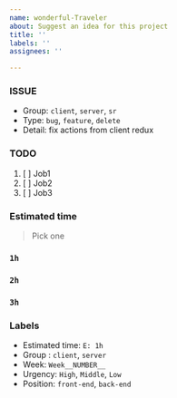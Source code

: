 ```yaml
---
name: wonderful-Traveler
about: Suggest an idea for this project
title: ''
labels: ''
assignees: ''

---
```


### ISSUE
- Group:  `client`, `server`, `sr`
- Type: `bug`, `feature`, `delete`
- Detail: fix actions from client redux

### TODO
1. [ ] Job1
2. [ ] Job2
3. [ ] Job3

### Estimated time
> Pick one
### `1h`
### `2h`
### `3h`

### Labels
- Estimated time: `E: 1h`
- Group : `client`, `server`
- Week: `Week__NUMBER__`
- Urgency: `High`, `Middle`, `Low`
- Position: `front-end`, `back-end`
